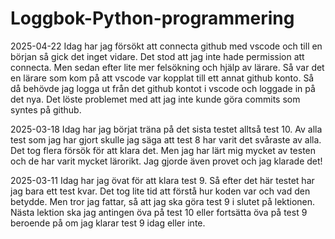 # Loggbok-Python-programmering

2025-04-22
Idag har jag försökt att connecta github med vscode och till en början så gick det inget vidare. Det stod att jag inte hade permission att connecta. Men sedan efter lite mer 
felsökning och hjälp av lärare. Så var det en lärare som kom på att vscode var kopplat till ett annat github konto. Så då behövde jag logga ut från det github kontot i vscode och loggade in på det nya. Det löste problemet med att jag inte kunde göra commits som syntes på github.



2025-03-18
Idag har jag börjat träna på det sista testet alltså test 10. Av alla test som jag har gjort skulle jag säga att test 8 har varit det svåraste av alla. Det tog flera försök för att klara det. Men jag har lärt mig mycket av testen och de har varit mycket lärorikt. Jag gjorde även provet och jag klarade det!

2025-03-11
Idag har jag övat för att klara test 9. Så efter det här testet har jag bara ett test kvar. Det tog lite tid att förstå hur koden var och vad den betydde.
Men tror jag fattar, så att jag ska göra test 9 i slutet på lektionen. Nästa lektion ska jag antingen öva på test 10 eller fortsätta öva på test 9 beroende på om jag 
klarar test 9 idag eller inte.



